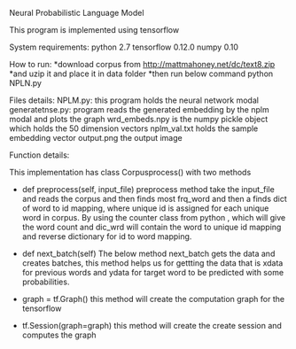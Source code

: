 Neural Probabilistic Language Model

This program is implemented using tensorflow

System requirements:
python 2.7
tensorflow 0.12.0
numpy 0.10

How to run:
*download corpus from http://mattmahoney.net/dc/text8.zip
*and uzip it and place it in data folder
*then run below command
	python NPLN.py

Files details:
NPLM.py: this program holds the neural network modal
generatetnse.py: program reads the generated embedding by the nplm modal and plots the graph 
wrd_embeds.npy is the numpy pickle object which holds the 50 dimension vectors
nplm_val.txt holds the sample embedding vector
output.png the output image

Function details:

This implementation has class Corpusprocess()
with two methods

* def preprocess(self, input_file)
	 preprocess method take the input_file and reads the corpus and then finds most frq_word 
	 and then a finds dict of word to id mapping, where unique id is assigned for each unique 
	 word in corpus. By using the counter class from python , which will give the word count
	  and dic_wrd will contain the word to unique id mapping and reverse dictionary for id to
	   word mapping.
	 
* def next_batch(self)
	The below method next_batch gets the data and creates batches, this method helps us for
	 gettting the data that is xdata for previous 	words and ydata for target word to be 
	 predicted with some probabilities.

* graph = tf.Graph()
	this method will create the computation graph for the tensorflow
* tf.Session(graph=graph) 
	this method will create the create session and computes the graph
